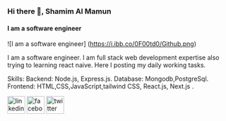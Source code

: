 ### Hi there 👋, Shamim Al Mamun
#### I am a software engineer
![I am a software engineer]
(https://i.ibb.co/0F00td0/Github.png)

I am a software engineer. I am full stack web development expertise also trying to learning react naive. Here I posting my daily working tasks. 

Skills:
Backend: Node.js, Express.js.
Database: Mongodb,PostgreSql.
Frontend: HTML,CSS,JavaScript,tailwind CSS, React.js, Next.js .

[<img src='https://cdn.jsdelivr.net/npm/simple-icons@3.0.1/icons/linkedin.svg' alt='linkedin' height='40'>](https://www.linkedin.com/in/https://www.linkedin.com/in/shamim-al-mamun-8a2959204//)  [<img src='https://cdn.jsdelivr.net/npm/simple-icons@3.0.1/icons/facebook.svg' alt='facebook' height='40'>](https://www.facebook.com/https://www.facebook.com/MMM.SSS.Shamim)  [<img src='https://cdn.jsdelivr.net/npm/simple-icons@3.0.1/icons/twitter.svg' alt='twitter' height='40'>](https://twitter.com/https://twitter.com/Shamim3696)  


